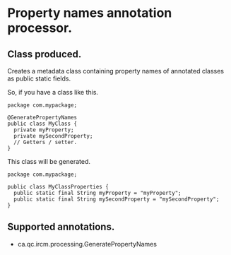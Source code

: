 # Property names annotation processor.

## Class produced.

Creates a metadata class containing property names of annotated classes as public static fields.

So, if you have a class like this.
```
package com.mypackage;

@GeneratePropertyNames
public class MyClass {
  private myProperty;
  private mySecondProperty;
  // Getters / setter.
}
```

This class will be generated.
```
package com.mypackage;

public class MyClassProperties {
  public static final String myProperty = "myProperty";
  public static final String mySecondProperty = "mySecondProperty";
}
```

## Supported annotations.

- ca.qc.ircm.processing.GeneratePropertyNames
